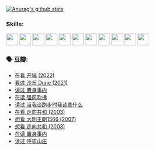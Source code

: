 
[![Anurag's github stats](https://github-readme-stats.vercel.app/api?username=w940853815)](https://github.com/anuraghazra/github-readme-stats)

### Skills:

<code><img height="32" src="https://cdn.jsdelivr.net/npm/simple-icons@v5/icons/python.svg"></code>
<code><img height="32" src="https://cdn.jsdelivr.net/npm/simple-icons@v5/icons/javascript.svg"></code>
<code><img height="32" src="https://cdn.jsdelivr.net/npm/simple-icons@v5/icons/django.svg"></code>
<code><img height="32" src="https://cdn.jsdelivr.net/npm/simple-icons@v5/icons/flask.svg"></code>
<code><img height="32" src="https://cdn.jsdelivr.net/npm/simple-icons@v5/icons/vuetify.svg"></code>
<code><img height="32" src="https://cdn.jsdelivr.net/npm/simple-icons@v5/icons/git.svg"></code>
<code><img height="32" src="https://cdn.jsdelivr.net/npm/simple-icons@v5/icons/docker.svg"></code>
<code><img height="32" src="https://cdn.jsdelivr.net/npm/simple-icons@v5/icons/postgresql.svg"></code>
<code><img height="32" src="https://cdn.jsdelivr.net/npm/simple-icons@v5/icons/elasticsearch.svg"></code>
<code><img height="32" src="https://cdn.jsdelivr.net/npm/simple-icons@v5/icons/macos.svg"></code>
<code><img height="32" src="https://cdn.jsdelivr.net/npm/simple-icons@v5/icons/linux.svg"></code>

### 🗣 豆瓣:

<!-- DOUBAN-ACTIVITIES:START -->
- [在看 开端‎ (2022)](https://www.douban.com/people/136069238/status/3733533297/?_i=42854099)
- [看过 沙丘 Dune‎ (2021)](https://www.douban.com/people/136069238/status/3726869471/?_i=42854099)
- [读过 置身事内](https://www.douban.com/people/136069238/status/3726223867/?_i=42854099)
- [在读 强风吹拂](https://www.douban.com/people/136069238/status/3725395475/?_i=42854099)
- [读过 当我谈跑步时我谈些什么](https://www.douban.com/people/136069238/status/3715422296/?_i=42854099)
- [在看 走向共和‎ (2003)](https://www.douban.com/people/136069238/status/3711470443/?_i=42854099)
- [想看 大明王朝1566‎ (2007)](https://www.douban.com/people/136069238/status/3710980213/?_i=42854099)
- [想看 走向共和‎ (2003)](https://www.douban.com/people/136069238/status/3710980002/?_i=42854099)
- [在读 置身事内](https://www.douban.com/people/136069238/status/3710472151/?_i=42854099)
- [读过 呼啸山庄](https://www.douban.com/people/136069238/status/3710470617/?_i=42854099)
<!-- DOUBAN-ACTIVITIES:END -->
<!--
**w940853815/w940853815** is a ✨ _special_ ✨ repository because its `README.md` (this file) appears on your GitHub profile.

Here are some ideas to get you started:

- 🔭 I’m currently working on ...
- 🌱 I’m currently learning ...
- 👯 I’m looking to collaborate on ...
- 🤔 I’m looking for help with ...
- 💬 Ask me about ...
- 📫 How to reach me: ...
- 😄 Pronouns: ...
- ⚡ Fun fact: ...
-->
